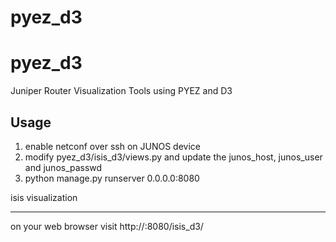 # pyez_d3
pyez_d3
=======


Juniper Router Visualization Tools using PYEZ and D3

Usage
-----

1. enable netconf over ssh on JUNOS device
2. modify pyez_d3/isis_d3/views.py and update the junos_host, junos_user and junos_passwd
3. 	python manage.py runserver 0.0.0.0:8080

isis visualization
__________________

on your web browser visit http://<ip>:8080/isis_d3/

